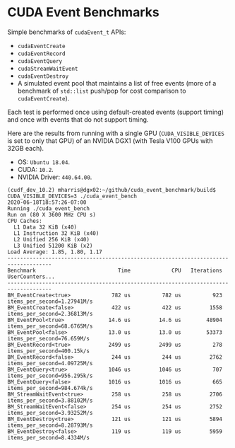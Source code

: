 # CUDA Event Benchmarks

Simple benchmarks of `cudaEvent_t` APIs:

 - `cudaEventCreate`
 - `cudaEventRecord`
 - `cudaEventQuery`
 - `cudaStreamWaitEvent`
 - `cudaEventDestroy`
 - A simulated event pool that maintains a list of free events (more of a benchmark of `std::list`
   push/pop for cost comparison to `cudaEventCreate`).

Each test is performed once using default-created events (support timing) and once with events that
do not support timing.

Here are the results from running with a single GPU (`CUDA_VISIBLE_DEVICES` is set to only that GPU)
of an NVIDIA DGX1 (with Tesla V100 GPUs with 32GB each).
 - OS: `Ubuntu 18.04`.
 - CUDA: `10.2`.
 - NVIDIA Driver: `440.64.00`.

```
(cudf_dev_10.2) mharris@dgx02:~/github/cuda_event_benchmark/build$ CUDA_VISIBLE_DEVICES=3 ./cuda_event_bench
2020-06-18T18:57:26-07:00
Running ./cuda_event_bench
Run on (80 X 3600 MHz CPU s)
CPU Caches:
  L1 Data 32 KiB (x40)
  L1 Instruction 32 KiB (x40)
  L2 Unified 256 KiB (x40)
  L3 Unified 51200 KiB (x2)
Load Average: 1.85, 1.80, 1.17
------------------------------------------------------------------------------------
Benchmark                          Time             CPU   Iterations UserCounters...
------------------------------------------------------------------------------------
BM_EventCreate<true>             782 us          782 us          923 items_per_second=1.27941M/s
BM_EventCreate<false>            422 us          422 us         1558 items_per_second=2.36813M/s
BM_EventPool<true>              14.6 us         14.6 us        48904 items_per_second=68.6765M/s
BM_EventPool<false>             13.0 us         13.0 us        53373 items_per_second=76.659M/s
BM_EventRecord<true>            2499 us         2499 us          278 items_per_second=400.15k/s
BM_EventRecord<false>            244 us          244 us         2762 items_per_second=4.09725M/s
BM_EventQuery<true>             1046 us         1046 us          707 items_per_second=956.295k/s
BM_EventQuery<false>            1016 us         1016 us          665 items_per_second=984.674k/s
BM_StreamWaitEvent<true>         258 us          258 us         2706 items_per_second=3.88102M/s
BM_StreamWaitEvent<false>        254 us          254 us         2752 items_per_second=3.93252M/s
BM_EventDestroy<true>            121 us          121 us         5894 items_per_second=8.28793M/s
BM_EventDestroy<false>           119 us          119 us         5959 items_per_second=8.4334M/s
```
